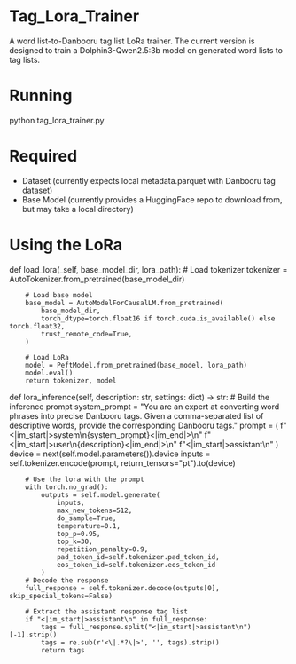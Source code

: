 # Tag_Lora_Trainer
A word list-to-Danbooru tag list LoRa trainer. The current version is designed to train a Dolphin3-Qwen2.5:3b model on generated word lists to tag lists.

# Running
python tag_lora_trainer.py

# Required
- Dataset (currently expects local metadata.parquet with Danbooru tag dataset)
- Base Model (currently provides a HuggingFace repo to download from, but may take a local directory)

# Using the LoRa
def load_lora(_self, base_model_dir, lora_path):
        # Load tokenizer
        tokenizer = AutoTokenizer.from_pretrained(base_model_dir)

        # Load base model
        base_model = AutoModelForCausalLM.from_pretrained(
            base_model_dir,
            torch_dtype=torch.float16 if torch.cuda.is_available() else torch.float32,
            trust_remote_code=True,
        )

        # Load LoRa
        model = PeftModel.from_pretrained(base_model, lora_path)
        model.eval()
        return tokenizer, model
        
def lora_inference(self, description: str, settings: dict) -> str:
        # Build the inference prompt
        system_prompt = "You are an expert at converting word phrases into precise Danbooru tags. Given a comma-separated list of descriptive words, provide the corresponding Danbooru tags."
        prompt = (
            f"<|im_start|>system\n{system_prompt}<|im_end|>\n"
            f"<|im_start|>user\n{description}<|im_end|>\n"
            f"<|im_start|>assistant\n"
        )
        device = next(self.model.parameters()).device
        inputs = self.tokenizer.encode(prompt, return_tensors="pt").to(device)
            
        # Use the lora with the prompt
        with torch.no_grad():
            outputs = self.model.generate(
                inputs,
                max_new_tokens=512,
                do_sample=True,
                temperature=0.1,
                top_p=0.95,
                top_k=30,
                repetition_penalty=0.9,
                pad_token_id=self.tokenizer.pad_token_id,
                eos_token_id=self.tokenizer.eos_token_id
            )
        # Decode the response
        full_response = self.tokenizer.decode(outputs[0], skip_special_tokens=False)

        # Extract the assistant response tag list
        if "<|im_start|>assistant\n" in full_response:
            tags = full_response.split("<|im_start|>assistant\n")[-1].strip()
            tags = re.sub(r'<\|.*?\|>', '', tags).strip()
            return tags
